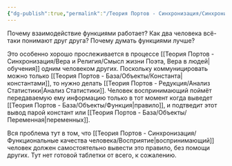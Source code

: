 ```yaml
---
{"dg-publish":true,"permalink":"/Теория Портов - Синхронизация/Синхронизация как есть/"}
---
```


Почему взаимодействие функциями работает?
Как два человека всё-таки понимают друг друга?
Почему думать функциями лучше?

Это особенно хорошо прослеживается в процессе [[Теория Портов - Синхронизация/Вера и Религия/Смысл жизни Поэта, Вера в людей\|обучения]] одним человеком других. Поскольку коммуницировать можно только [[Теория Портов - База/Объекты/Константа\|константами]], то нужно делать [[Теория Портов - Редукция/Анализ Статистики\|Анализ Статистики]]. Человек воспринимающий поймёт передаваемую ему информацию только в тот момент когда выведет [[Теория Портов - База/Объекты/Функция\|правило]], и подтведит этот вывод парой констант или [[Теория Портов - База/Объекты/Переменная\|переменных]].

Вся проблема тут в том, что [[Теория Портов - Синхронизация/Функциональные качества человека/Восприятие\|воспринимающий]] человек должен самостоятельно вывести это правило, без помощи других. Тут нет готовой таблетки от всего, к сожалению.